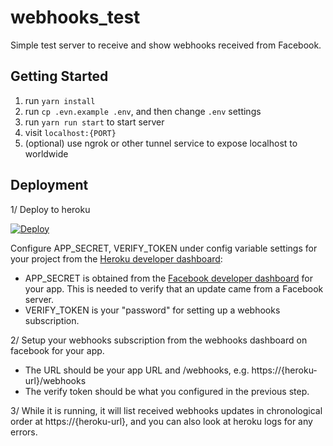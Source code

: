 # webhooks_test
Simple test server to receive and show webhooks received from Facebook.

## Getting Started

1. run `yarn install`
2. run `cp .evn.example .env`, and then change `.env` settings
3. run `yarn run start` to start server
4. visit `localhost:{PORT}`
4. (optional) use ngrok or other tunnel service to expose localhost to worldwide


## Deployment

1/ Deploy to heroku

[![Deploy](https://www.herokucdn.com/deploy/button.svg)](https://heroku.com/deploy)

Configure APP_SECRET, VERIFY_TOKEN under config variable settings for your project from the [Heroku developer dashboard](https://dashboard.heroku.com/apps/):
* APP_SECRET is obtained from the [Facebook developer dashboard](https://developers.facebook.com/apps/) for your app. This is needed to verify that an update came from a Facebook server.
* VERIFY_TOKEN is your "password" for setting up a webhooks subscription.

2/ Setup your webhooks subscription from the webhooks dashboard on facebook for your app.
* The URL should be your app URL and /webhooks, e.g. https://{heroku-url}/webhooks
* The verify token should be what you configured in the previous step.

3/ While it is running, it will list received webhooks updates in chronological order at https://{heroku-url}, and you can also look at heroku logs for any errors.
